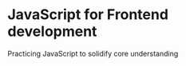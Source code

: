 <h1>JavaScript for Frontend development</h1>
<p>Practicing JavaScript to solidify core understanding</p>
